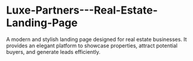 # Luxe-Partners---Real-Estate-Landing-Page
A modern and stylish landing page designed for real estate businesses. It provides an elegant platform to showcase properties, attract potential buyers, and generate leads efficiently.

